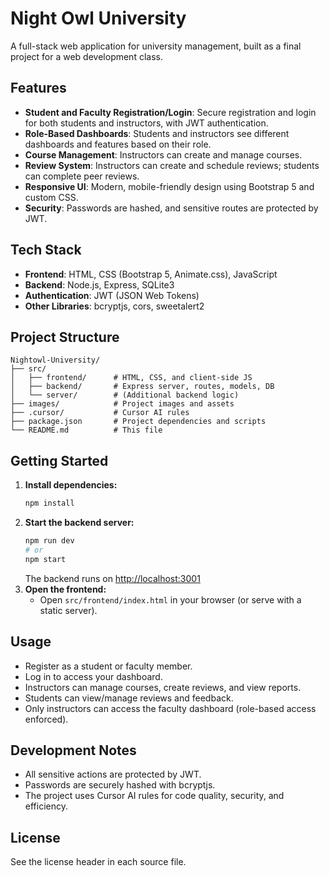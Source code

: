 # Night Owl University

A full-stack web application for university management, built as a final project for a web development class.

## Features
- **Student and Faculty Registration/Login**: Secure registration and login for both students and instructors, with JWT authentication.
- **Role-Based Dashboards**: Students and instructors see different dashboards and features based on their role.
- **Course Management**: Instructors can create and manage courses.
- **Review System**: Instructors can create and schedule reviews; students can complete peer reviews.
- **Responsive UI**: Modern, mobile-friendly design using Bootstrap 5 and custom CSS.
- **Security**: Passwords are hashed, and sensitive routes are protected by JWT.

## Tech Stack
- **Frontend**: HTML, CSS (Bootstrap 5, Animate.css), JavaScript
- **Backend**: Node.js, Express, SQLite3
- **Authentication**: JWT (JSON Web Tokens)
- **Other Libraries**: bcryptjs, cors, sweetalert2

## Project Structure
```
Nightowl-University/
├── src/
│   ├── frontend/      # HTML, CSS, and client-side JS
│   ├── backend/       # Express server, routes, models, DB
│   └── server/        # (Additional backend logic)
├── images/            # Project images and assets
├── .cursor/           # Cursor AI rules
├── package.json       # Project dependencies and scripts
└── README.md          # This file
```

## Getting Started
1. **Install dependencies:**
   ```bash
   npm install
   ```
2. **Start the backend server:**
   ```bash
   npm run dev
   # or
   npm start
   ```
   The backend runs on [http://localhost:3001](http://localhost:3001)
3. **Open the frontend:**
   - Open `src/frontend/index.html` in your browser (or serve with a static server).

## Usage
- Register as a student or faculty member.
- Log in to access your dashboard.
- Instructors can manage courses, create reviews, and view reports.
- Students can view/manage reviews and feedback.
- Only instructors can access the faculty dashboard (role-based access enforced).

## Development Notes
- All sensitive actions are protected by JWT.
- Passwords are securely hashed with bcryptjs.
- The project uses Cursor AI rules for code quality, security, and efficiency.

## License
See the license header in each source file.
